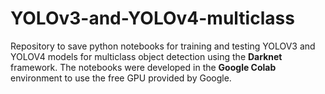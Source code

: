 # YOLOv3-and-YOLOv4-multiclass
Repository to save python notebooks for training and testing YOLOV3 and YOLOV4 models for multiclass object detection using the **Darknet** framework.
The notebooks were developed in the **Google Colab** environment to use the free GPU provided by Google. 
